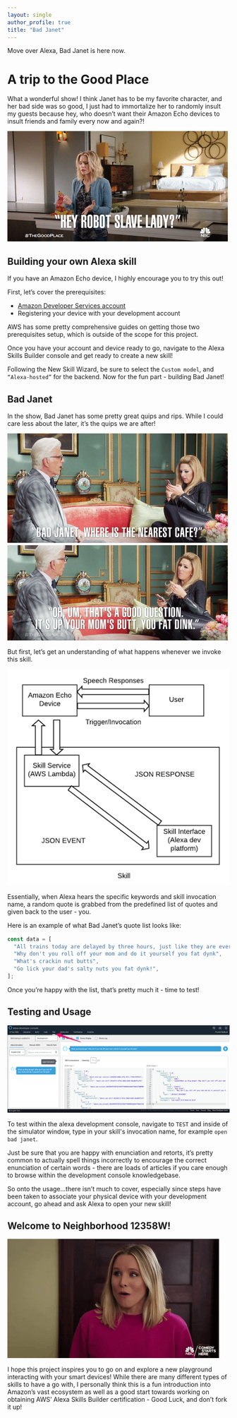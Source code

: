 ```yaml
---
layout: single
author_profile: true
title: "Bad Janet"
---
```


Move over Alexa, Bad Janet is here now.

# A trip to the Good Place

What a wonderful show! I think Janet has to be my favorite character, and her bad side was so good, I just had to immortalize her to randomly insult my guests because hey, who doesn’t want their Amazon Echo devices to insult friends and family every now and again?!

![busty-alexa](/assets/images/bad-janet/busty-alexa.gif)

## Building your own Alexa skill

If you have an Amazon Echo device, I highly encourage you to try this out!

First, let’s cover the prerequisites:

- [Amazon Developer Services account](https://developer.amazon.com/en-US/alexa)
- Registering your device with your development account

AWS has some pretty comprehensive guides on getting those two prerequisites setup, which is outside of the scope for this project.

Once you have your account and device ready to go, navigate to the Alexa Skills Builder console and get ready to create a new skill!

Following the New Skill Wizard, be sure to select the `Custom model`, and `“Alexa-hosted”` for the backend. Now for the fun part - building Bad Janet!

## Bad Janet

In the show, Bad Janet has some pretty great quips and rips. While I could care less about the later, it’s the quips we are after!

![bad-janet](/assets/images/bad-janet/bad-janet.gif)

But first, let’s get an understanding of what happens whenever we invoke this skill.

![bad-janet-overview](/assets/images/bad-janet/bad-janet-infra-overview.png)

Essentially, when Alexa hears the specific keywords and skill invocation name, a random quote is grabbed from the predefined list of quotes and given back to the user - you.

Here is an example of what Bad Janet’s quote list looks like:

```js
const data = [
  "All trains today are delayed by three hours, just like they are everyday. All passengers, you all suck",
  "Why don't you roll off your mom and do it yourself you fat dynk",
  "What's crackin nut butts",
  "Go lick your dad's salty nuts you fat dynk!",
];
```

Once you’re happy with the list, that’s pretty much it - time to test!

## Testing and Usage

![bad-janet-testing](/assets/images/bad-janet/bad-janet-testing.png)

To test within the alexa development console, navigate to `TEST` and inside of the simulator window, type in your skill's invocation name, for example `open bad janet`.

Just be sure that you are happy with enunciation and retorts, it’s pretty common to actually spell things incorrectly to encourage the correct enunciation of certain words - there are loads of articles if you care enough to browse within the development console knowledgebase.

So onto the usage...there isn’t much to cover, especially since steps have been taken to associate your physical device with your development account, go ahead and ask Alexa to open your new skill!

## Welcome to Neighborhood 12358W!

![wtfbbq11!](/assets/images/bad-janet/wftbbq1.gif)

I hope this project inspires you to go on and explore a new playground interacting with your smart devices! While there are many different types of skills to have a go with, I personally think this is a fun introduction into Amazon’s vast ecosystem as well as a good start towards working on obtaining AWS’ Alexa Skills Builder certification - Good Luck, and don’t fork it up!
